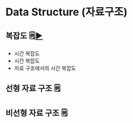 # Data Structure (자료구조)


##  복잡도 🗒️<a href="https://github.com/dh0728/Computer_Science/blob/master/data_structure/complexity.md#complexity-%EB%B3%B5%EC%9E%A1%EB%8F%84">▶️</a>
<ul>
  <li>시간 복잡도</li>
  <li>시간 복잡도</li>
  <li>자료 구조에서의 시간 복잡도</li>
</ul>

## 선형 자료 구조 🗒️ 

## 비선형 자료 구조 🗒️ 
